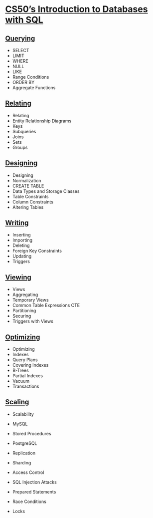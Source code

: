 # [CS50’s Introduction to Databases with SQL](https://cs50.harvard.edu/sql/2024/)
## [Querying](https://cs50.harvard.edu/sql/2024/notes/0/)
- SELECT
- LIMIT
- WHERE
- NULL
- LIKE
- Range Conditions
- ORDER BY
- Aggregate Functions
## [Relating](https://cs50.harvard.edu/sql/2024/notes/1/)
- Relating
- Entity Relationship Diagrams
- Keys
- Subqueries
- Joins
- Sets
- Groups
  
## [Designing](https://cs50.harvard.edu/sql/2024/notes/2/)
- Designing
- Normalization
- CREATE TABLE
- Data Types and Storage Classes
- Table Constraints
- Column Constraints
- Altering Tables

## [Writing](https://cs50.harvard.edu/sql/2024/notes/3/)
- Inserting
- Importing
- Deleting
- Foreign Key Constraints
- Updating
- Triggers
## [Viewing](https://cs50.harvard.edu/sql/2024/notes/4/)
- Views
- Aggregating
- Temporary Views
- Common Table Expressions CTE
- Partitioning
- Securing
- Triggers with Views

## [Optimizing](https://cs50.harvard.edu/sql/2024/notes/5/#index)
- Optimizing
- Indexes
- Query Plans
- Covering Indexes
- B-Trees
- Partial Indexes
- Vacuum
- Transactions
## [Scaling](https://cs50.harvard.edu/sql/2024/notes/6/)
- Scalability
- MySQL
- Stored Procedures
- PostgreSQL
- Replication
- Sharding
- Access Control
- SQL Injection Attacks
- Prepared Statements

- Race Conditions
- Locks


